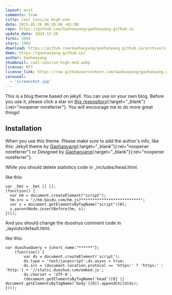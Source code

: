 ```yaml
---
layout: post
comments: true
title: Cool Concise High-end
date: 2015-05-26 08:20:00 +01:00
repo: https://github.com/Gaohaoyang/gaohaoyang.github.io
update_date: 2024-12-26
forks: 2004
stars: 1902
download: https://github.com/Gaohaoyang/gaohaoyang.github.io/archive/v1.1.zip
demo: https://gaohaoyang.github.io/
author: Gaohaoyang
thumbnail: cool-concise-high-end.webp
license: MIT
license_link: https://raw.githubusercontent.com/Gaohaoyang/gaohaoyang.github.io/refs/heads/master/LICENSE
carousel:
  - 'screenshot.jpg'
---
```


This is a blog theme based on jekyll. You can use on your own blog.
Before you use it, please click a star on [this respository](https://github.com/Gaohaoyang/gaohaoyang.github.io/){:target="_blank"}{:rel="noopener noreferrer"}. You will encourage me to do more great things!

## Installation

When you use this theme. Please make sure to add the author's info, like this: Jekyll theme by [Gaohaoyang](https://github.com/Gaohaoyang){:target="_blank"}{:rel="noopener noreferrer"} or Designed by [Gaohaoyang](https://github.com/Gaohaoyang){:target="_blank"}{:rel="noopener noreferrer"}.

While you should delete statistics code in _includes/head.html.

like this:

    var _hmt = _hmt || [];
    (function() {
      var hm = document.createElement("script");
      hm.src = "//hm.baidu.com/hm.js?**************************";
      var s = document.getElementsByTagName("script")[0]; 
      s.parentNode.insertBefore(hm, s);
    })();

And you should change the duoshuo comment code in _layouts/default.html.

like this:

    var duoshuoQuery = {short_name:"******"};
        (function() {
            var ds = document.createElement('script');
            ds.type = 'text/javascript';ds.async = true;
            ds.src = (document.location.protocol == 'https:' ? 'https:' : 'http:') + '//static.duoshuo.com/embed.js';
            ds.charset = 'UTF-8';
            (document.getElementsByTagName('head')[0] || document.getElementsByTagName('body')[0]).appendChild(ds);
    })();
